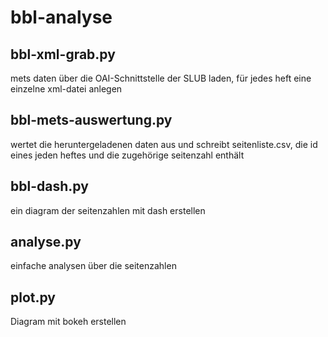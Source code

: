 # bbl-analyse
## bbl-xml-grab.py
mets daten über die OAI-Schnittstelle der SLUB laden, für jedes heft eine einzelne xml-datei anlegen
## bbl-mets-auswertung.py
wertet die heruntergeladenen daten aus und schreibt seitenliste.csv, die id eines jeden heftes und die zugehörige seitenzahl enthält
## bbl-dash.py
ein diagram der seitenzahlen mit dash erstellen
## analyse.py
einfache analysen über die seitenzahlen

## plot.py
Diagram mit bokeh erstellen

